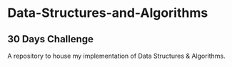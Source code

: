 # Data-Structures-and-Algorithms 
## 30 Days Challenge
A repository to house my implementation of Data Structures & Algorithms.
